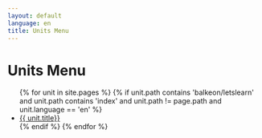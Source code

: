 ```yaml
---
layout: default
language: en
title: Units Menu
---
```


# Units Menu

<ul>
  {% for unit in site.pages %}
    {% if unit.path contains 'balkeon/letslearn' and unit.path contains 'index' and unit.path != page.path and unit.language == 'en' %}
      <li><a href="{{ unit.url }}">{{ unit.title}}</a></li>
    {% endif %}
  {% endfor %}
</ul>
